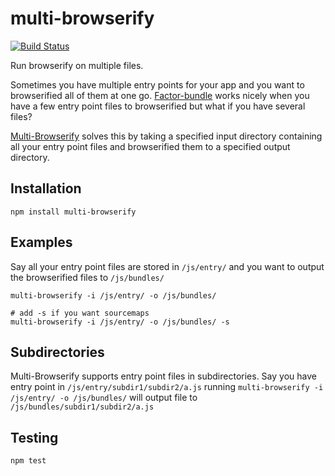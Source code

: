 # multi-browserify
[![Build Status](https://travis-ci.org/pirsquare/multi-browserify.svg?branch=master)](https://travis-ci.org/pirsquare/multi-browserify)

Run browserify on multiple files.

Sometimes you have multiple entry points for your app and you want to browserified all of them at one go. [Factor-bundle](https://github.com/substack/factor-bundle) works nicely when you have a few entry point files to browserified but what if you have several files?

[Multi-Browserify](https://github.com/pirsquare/multi-browserify) solves this by taking a specified input directory containing all your entry point files and browserified them to a specified output directory.


## Installation

    npm install multi-browserify

## Examples
Say all your entry point files are stored in `/js/entry/` and you want to output the browserified files to `/js/bundles/`
```shell
multi-browserify -i /js/entry/ -o /js/bundles/

# add -s if you want sourcemaps
multi-browserify -i /js/entry/ -o /js/bundles/ -s
```

## Subdirectories
Multi-Browserify supports entry point files in subdirectories. Say you have entry point in `/js/entry/subdir1/subdir2/a.js` running `multi-browserify -i /js/entry/ -o /js/bundles/` will output file to `/js/bundles/subdir1/subdir2/a.js`


## Testing

    npm test